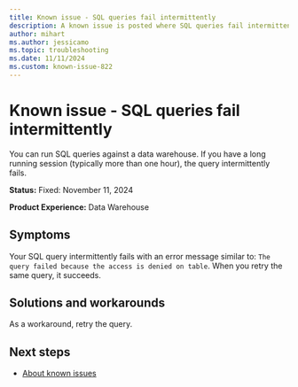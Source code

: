 ```yaml
---
title: Known issue - SQL queries fail intermittently
description: A known issue is posted where SQL queries fail intermittently.
author: mihart
ms.author: jessicamo
ms.topic: troubleshooting  
ms.date: 11/11/2024
ms.custom: known-issue-822
---
```


# Known issue - SQL queries fail intermittently

You can run SQL queries against a data warehouse. If you have a long running session (typically more than one hour), the query intermittently fails.

**Status:** Fixed: November 11, 2024

**Product Experience:** Data Warehouse

## Symptoms

Your SQL query intermittently fails with an error message similar to: `The query failed because the access is denied on table`. When you retry the same query, it succeeds.

## Solutions and workarounds

As a workaround, retry the query.

## Next steps

- [About known issues](https://support.fabric.microsoft.com/known-issues)
